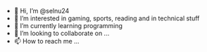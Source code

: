 - 👋 Hi, I’m @selnu24
- 👀 I’m interested in gaming, sports, reading and in technical stuff
- 🌱 I’m currently learning programming
- 💞️ I’m looking to collaborate on ...
- 📫 How to reach me ...

<!---
selnu24/selnu24 is a ✨ special ✨ repository because its `README.md` (this file) appears on your GitHub profile.
You can click the Preview link to take a look at your changes.
--->
